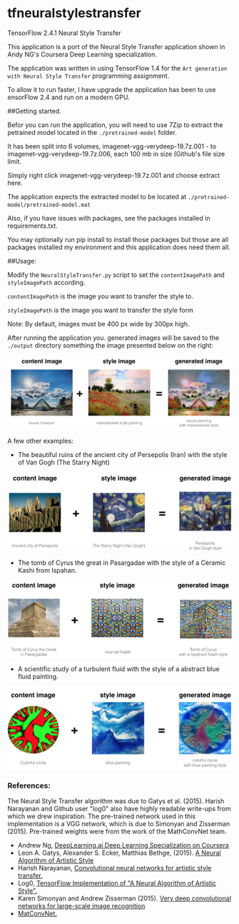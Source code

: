 # tfneuralstylestransfer
TensorFlow 2.4.1 Neural Style Transfer

This application is a port of the Neural Style Transfer application shown in Andy NG's Coursera Deep Learning specialization.

The application was written in using TensorFlow 1.4 for the `Art generation with Neural Style Transfer` programming assignment.

To allow it to run faster, I have upgrade the application has been to use ensorFlow 2.4 and run on a modern GPU.

##Getting started.

Befor you can run the application, you will need to use 7Zip to extract the petrained model located in the `./pretrained-model` folder. 

It has been split into 6 volumes, imagenet-vgg-verydeep-19.7z.001 - to imagenet-vgg-verydeep-19.7z.006, each 100 mb in size (Github's file size limit.

Simply right click imagenet-vgg-verydeep-19.7z.001 and choose extract here.

The application expects the extracted model to be located at `./pretrained-model/pretrained-model.mat`

Also, if you have issues with packages, see the packages installed in requirements.txt.

You may optionally run pip install to install those packages but those are all packages installed my environment and this application does need them all.

##Usage:

Modify the `NeuralStyleTransfer.py` script to set the `contentImagePath` and `styleImagePath` according.

`contentImagePath` is the image you want to transfer the style to.

`styleImagePath` is the image you want to transfer the style form

Note: By default, images must be 400 px wide by 300px high.


After running the application you. generated images will be saved to the `./output` directory something the image presented below on the right:

<img src="NeuralStyleTransferPy/NeuralStyleTransfer/images/louvre_generated.png">

A few other examples:

- The beautiful ruins of the ancient city of Persepolis (Iran) with the style of Van Gogh (The Starry Night)
<img src="NeuralStyleTransferPy/NeuralStyleTransfer/images/perspolis_vangogh.png" >

- The tomb of Cyrus the great in Pasargadae with the style of a Ceramic Kashi from Ispahan.
<img src="NeuralStyleTransferPy/NeuralStyleTransfer/images/pasargad_kashi.png">

- A scientific study of a turbulent fluid with the style of a abstract blue fluid painting.
<img src="NeuralStyleTransferPy/NeuralStyleTransfer/images/circle_abstract.png">

### References:

The Neural Style Transfer algorithm was due to Gatys et al. (2015). Harish Narayanan and Github user "log0" also have highly readable write-ups from which we drew inspiration. The pre-trained network used in this implementation is a VGG network, which is due to Simonyan and Zisserman (2015). Pre-trained weights were from the work of the MathConvNet team. 

- Andrew Ng, [DeepLearning.ai Deep Learning Specialization on Coursera](https://www.coursera.org/specializations/deep-learning)
- Leon A. Gatys, Alexander S. Ecker, Matthias Bethge, (2015). [A Neural Algorithm of Artistic Style](https://arxiv.org/abs/1508.06576) 
- Harish Narayanan, [Convolutional neural networks for artistic style transfer.](https://harishnarayanan.org/writing/artistic-style-transfer/)
- Log0, [TensorFlow Implementation of "A Neural Algorithm of Artistic Style".](http://www.chioka.in/tensorflow-implementation-neural-algorithm-of-artistic-style)
- Karen Simonyan and Andrew Zisserman (2015). [Very deep convolutional networks for large-scale image recognition](https://arxiv.org/pdf/1409.1556.pdf)
- [MatConvNet.](http://www.vlfeat.org/matconvnet/pretrained/)
